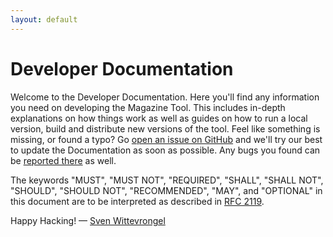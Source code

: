 ```yaml
---
layout: default
---
```


# Developer Documentation

Welcome to the Developer Documentation. Here you'll find any information you need on developing the Magazine Tool. This includes in-depth explanations on how things work as well as guides on how to run a local version, build and distribute new versions of the tool. Feel like something is missing, or found a typo? Go [open an issue on GitHub][issues] and we'll try our best to update the Documentation as soon as possible. Any bugs you found can be [reported there][issues] as well.

The keywords "MUST", "MUST NOT", "REQUIRED", "SHALL", "SHALL NOT", "SHOULD", "SHOULD NOT", "RECOMMENDED", "MAY", and "OPTIONAL" in this document are to be interpreted as described in [RFC 2119][rfc_2119].

Happy Hacking!
— [Sven Wittevrongel](http://tiny.cc/cot696)

[issues]: https://github.com/NAPWebProductionEditTeam/MagTool2/issues
[rfc_2119]: http://www.ietf.org/rfc/rfc2119.txt

